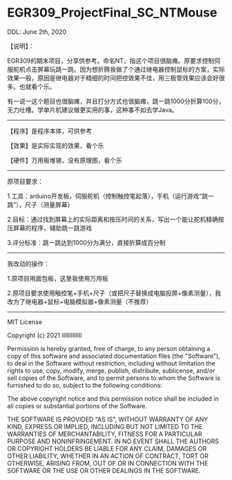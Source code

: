 # EGR309_ProjectFinal_SC_NTMouse
DDL: June 2th, 2020

【说明】：

EGR309的期末项目，分享供参考。命名NT，指这个项目很脑瘫。原要求控制伺服舵机点击屏幕玩跳一跳。因为想折腾我做了个通过继电器控制鼠标的方案，实际效果一般，原因是继电器对于精细的时间把控效果不佳，用三极管效果应该会好很多。也就看个乐。

有一说一这个题目也很脑瘫，并且打分方式也很脑瘫，跳一跳1000分折算100分，无力吐槽。学单片机建议做更实用的事，这种事不如去学Java。

------------------------------------------------------------------------------------------------------------------------------------------------------------------------------

【程序】是程序本体，可供参考

【效果】是实际实现的效果，看个乐

【硬件】万用板堆锡，没有原理图，看个乐

------------------------------------------------------------------------------------------------------------------------------------------------------------------------------

原项目要求：

1.工具：arduino开发板，伺服舵机（控制触控笔起落），手机（运行游戏“跳一跳”），尺子（测量屏幕）

2.目标：通过找到屏幕上的实际距离和按压时间的关系，写出一个能让舵机精确按压屏幕的程序，辅助跳一跳游戏

3.评分标准：跳一跳达到1000分为满分，直接折算成百分制

------------------------------------------------------------------------------------------------------------------------------------------------------------------------------

我改动的操作：

1.原项目用面包板，这里我使用万用板

2.原项目要求使用触控笔+手机+尺子（或把尺子替换成电脑投屏+像素测量），我改为了继电器+鼠标+电脑模拟器+像素测量（不推荐）

------------------------------------------------------------------------------------------------------------------------------------------------------------------------------

MIT License

Copyright (c) 2021 IlllIlIlIIlIl

Permission is hereby granted, free of charge, to any person obtaining a copy
of this software and associated documentation files (the "Software"), to deal
in the Software without restriction, including without limitation the rights
to use, copy, modify, merge, publish, distribute, sublicense, and/or sell
copies of the Software, and to permit persons to whom the Software is
furnished to do so, subject to the following conditions:

The above copyright notice and this permission notice shall be included in all
copies or substantial portions of the Software.

THE SOFTWARE IS PROVIDED "AS IS", WITHOUT WARRANTY OF ANY KIND, EXPRESS OR
IMPLIED, INCLUDING BUT NOT LIMITED TO THE WARRANTIES OF MERCHANTABILITY,
FITNESS FOR A PARTICULAR PURPOSE AND NONINFRINGEMENT. IN NO EVENT SHALL THE
AUTHORS OR COPYRIGHT HOLDERS BE LIABLE FOR ANY CLAIM, DAMAGES OR OTHER
LIABILITY, WHETHER IN AN ACTION OF CONTRACT, TORT OR OTHERWISE, ARISING FROM,
OUT OF OR IN CONNECTION WITH THE SOFTWARE OR THE USE OR OTHER DEALINGS IN THE
SOFTWARE.
